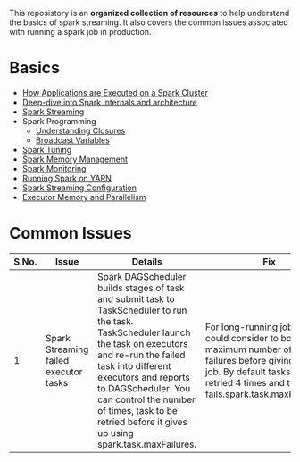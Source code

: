 This reposistory is an **organized collection of resources** to help understand the basics of spark streaming. 
It also covers the common issues associated with running a spark job in production.

Basics 
=======

  

*   [How Applications are Executed on a Spark Cluster](https://www.informit.com/articles/article.aspx?p=2928186)
*   [Deep-dive into Spark internals and architecture](https://www.freecodecamp.org/news/deep-dive-into-spark-internals-and-architecture-f6e32045393b/)
*   [Spark Streaming](https://jaceklaskowski.gitbooks.io/spark-streaming/)
*   Spark Programming
    *   [Understanding Closures](https://spark.apache.org/docs/2.2.0/rdd-programming-guide.html#understanding-closures-a-nameclosureslinka)
    *   [Broadcast Variables](https://spark.apache.org/docs/2.2.0/rdd-programming-guide.html#broadcast-variables)
*   [Spark Tuning](https://spark.apache.org/docs/latest/tuning.html)
*   [Spark Memory Management](https://spark.apache.org/docs/latest/tuning.html#memory-management-overview)
*   [Spark Monitoring](https://spark.apache.org/docs/latest/monitoring.html)
*   [Running Spark on YARN](http://spark.apache.org/docs/latest/running-on-yarn.html)
*   [Spark Streaming Configuration](https://spark.apache.org/docs/latest/configuration.html#spark-streaming)
*   [Executor Memory and Parallelism](https://blog.cloudera.com/how-to-tune-your-apache-spark-jobs-part-2/#:~:text=The%20cores%20property%20controls%20the,tasks%20at%20the%20same%20time.)  
      
      
    

Common Issues 
==============

|S.No.|Issue|Details|Fix|Reference|
|--- |--- |--- |--- |--- |
|1|Spark Streaming failed executor tasks|Spark DAGScheduler builds stages of task and submit task to TaskScheduler to run the task. TaskScheduler launch the task on executors and re-run the failed task into different executors and reports to DAGScheduler. You can control the number of times, task to be retried before it gives up using spark.task.maxFailures.|For long-running jobs you could consider to boost maximum number of task failures before giving up the job. By default tasks will be retried 4 times and then job fails.spark.task.maxFailures=8|https://stackoverflow.com/questions/40195309/spark-streaming-failed-executor-tasks http://mkuthan.github.io/blog/2016/09/30/spark-streaming-on-yarn/|
